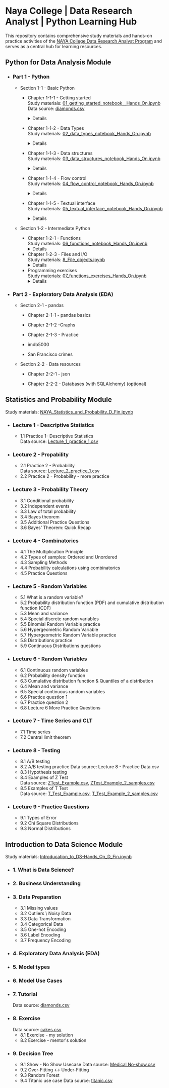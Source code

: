 # Naya College | Data Research Analyst | Python Learning Hub
This repository contains comprehensive study materials and hands-on practice activities of the 
<a href="https://www.naya-college.co.il/courses/data-research-analyst/" target="_blank" rel="noopener">NAYA College Data Research Analyst Program</a> and serves as a central hub for learning resources.
## Python for Data Analysis Module

- ### Part 1 - Python

    * Section 1-1 - Basic Python

      - Chapter 1-1-1 - Getting started<br>
      Study materials: [01_getting_started_notebook__Hands_On.ipynb](https://github.com/Rina-Irene-arch/Naya_College_DRS_Learning_Hub/blob/main/01_getting_started_notebook__Hands_On.ipynb)<br>
      Data source: [diamonds.csv](https://github.com/Rina-Irene-arch/Naya_College_DRS_Learning_Hub/blob/main/diamonds.csv)   
         <details>
         - Basic concepts
            - Tradition first
            - Assignment and operations
            - Case sensitivity
            - Comments
            - Printing
            - Working environment
            - Indentation
            - Self-explanatory examples
            - Example 1 - Interactive Guess-My-Number game
            - Example 2 - Data exploration

      - Chapter 1-1-2 - Data Types<br> 
      Study materials: [02_data_types_notebook_Hands_On.ipynb](https://github.com/Rina-Irene-arch/Naya_College_DRS_Learning_Hub/blob/main/02_data_types_notebook_Hands_On.ipynb)
         <details>
         - General
         - Numbers
         - Strings
         - Common operations
         - Immutability
         - String literals
         - Multi-line string
         - Conversions
         - Booleans
         - Common operations
         - Exercises

      - Chapter 1-1-3 - Data structures<br> 
      Study materials: [03_data_structures_notebook_Hands_On.ipynb](https://github.com/Rina-Irene-arch/Naya_College_DRS_Learning_Hub/blob/main/03_data_structures_notebook_Hands_On.ipynb)
         <details>
         - Introduction
         - Lists
            - Lists are sequences
            - Indexing and slicing
            - Common operations
            - Lists are mutable
            - Adding elements - append(), insert() & extend()
            - Removing elements - pop() & remove()
            - Exercises
         - Tuples
            - Tuples are sequences
            - Tuples are immutable
            - [optional] Unpacking
         - Dictionaries
            - Fundamentals
            - Lists lookup vs. dictionary lookup
            - Getting and setting
            - Limitations
            - keys(), values() & items()
            - Common operations
               - pop(key)
               - The function len()
               - The operator in
         - [optional] Sets
            - Fundamentals
            - Common operations
               - add(x) and remove(x)
               - The function len()
               - The operator in
      - Chapter 1-1-4 - Flow control<br>
      Study materials: [04_flow_control_notebook_Hands_On.ipynb](https://github.com/Rina-Irene-arch/Naya_College_DRS_Learning_Hub/blob/main/04_flow_control_notebook_Hands_On.ipynb)
          <details>
         - The if statement (and friends)
            - elif and else
            - Nested if
            - [optional] Pythonic Truth
          = The for loop  
          - Basic Examples
          - he range() function
          - Initialization
          - Everyting (almost) is iterable
             - Strings
             - Lists
             - Tuples
             - Dictionaries
             - Exercises
          - The while loop
             - Exercises
           - [optional] Skipping iterations  
              - Basic examples
              - Exercises
       - Chapter 1-1-5 - Textual interface<br>
      Study materials: [05_textual_interface_notebook_Hands_On.ipynb](https://github.com/Rina-Irene-arch/Naya_College_DRS_Learning_Hub/blob/main/05_textual_interface_notebook_Hands_On.ipynb)
          <details>
         - The input() function
            - Grand example (guess the number)
         - String formatting - format()  
         - String formatting - f-string
             - Formatting specifications
             - Exercises
    * Section 1-2 - Intermediate Python

      - Chapter 1-2-1 - Functions<br>
      Study materials: [06_functions_notebook_Hands_On.ipynb](https://github.com/Rina-Irene-arch/Naya_College_DRS_Learning_Hub/blob/main/06_functions_notebook_Hands_On.ipynb)
          <details>
         - Introduction
         - The return statement
            - Multiple return values
         - Arguments
             - Default values
             - Positional Arguments vs. Keyword Arguments
             - sorted(iterable, key, reverse)
             - all(iterable) and any(iterable)
             - enumerate(iterable, start)
             - Zip
          - Built-in functions   
      - Chapter 1-2-3 - Files and I/O<br>
      Study materials: [8_File_objects.ipynb](https://github.com/Rina-Irene-arch/Naya_College_DRS_Learning_Hub/blob/main/08_File_objects.ipynb)
          <details>
         - Introduction
         - Open and close
         - Reading
            - Read with a for-loop
            - Read with read()
         - Writing
             - Writing methods
             - Writing modes
          - Additional notes
          - Exercises
             - Exercise 1
             - Exercise 2
      - Programming exercises<br>
      Study materials: [07_functions_exercises_Hands_On.ipynb](https://github.com/Rina-Irene-arch/Naya_College_DRS_Learning_Hub/blob/main/07_functions_exercises_Hands_On.ipynb)
          <details>
         - Basics
            - Exercise 1
            - Exercise 2
               - part 1
               - part 2
               - part 3
            - Exercise 3
         - Built-in functions
             - Exercise (sorted)
          - More exercises 
            - Exercise 1
            - Exercise 2



- ### Part 2 - Exploratory Data Analysis (EDA)

    * Section 2-1 - pandas

      - Chapter 2-1-1 - pandas basics

      - Chapter 2-1-2 -Graphs

      - Chapter 2-1-3 - Practice

      - imdb5000

      - San Francisco crimes

    * Section 2-2 - Data resources

      - Chapter 2-2-1 - json

      - Chapter 2-2-2 - Databases (with SQLAlchemy) (optional)
     
## Statistics and Probability Module
Study materials: [NAYA_Statistics_and_Probability_D_Fin.ipynb](https://github.com/Rina-Irene-arch/Naya_College_DRS_Learning_Hub/blob/main/NAYA_Statistics_and_Probability_D_Fin.ipynb)
- ### Lecture 1 - Descriptive Statistics
    * 1.1 Practice 1- Descriptive Statistics<br>
      Data source: [Lecture_1_practice_1.csv](https://github.com/Rina-Irene-arch/Naya_College_DRS_Learning_Hub/blob/main/Lecture_1_practice_1.csv)
- ### Lecture 2 - Propability
    * 2.1 Practice 2 - Probability<br>
      Data source: [Lecture_2_practice_1.csv](https://github.com/Rina-Irene-arch/Naya_College_DRS_Learning_Hub/blob/main/Lecture_2_practice_1.csv)
    * 2.2 Practice 2 - Probability - more practice
- ### Lecture 3 - Probability Theory
    * 3.1 Conditional probability
    * 3.2 Independent events
    * 3.3 Law of total probability
    * 3.4 Bayes theorem
    * 3.5 Additional Practice Questions
    * 3.6 Bayes' Theorem: Quick Recap
- ### Lecture 4 - Combinatorics
    * 4.1 The Multiplication Principle
    * 4.2 Types of samples: Ordered and Unordered
    * 4.3 Sampling Methods
    * 4.4 Probability calculations using combinatorics
    * 4.5 Practice Questions
- ### Lecture 5 - Random Variables
    * 5.1 What is a random variable?
    * 5.2 Probability distribution function (PDF) and cumulative distribution function (CDF)
    * 5.3 Mean and variance
    * 5.4 Special discrete random variables
    * 5.5 Binomial Random Variable practice
    * 5.6 Hypergeometric Random Variable
    * 5.7 Hypergeometric Random Variable practice
    * 5.8 Distributions practice
    * 5.9 Continuous Distributions questions
- ### Lecture 6 - Random Variables
    * 6.1 Continuous random variables
    * 6.2 Probability density function
    * 6.3 Cumulative distribution function & Quantiles of a distribution
    * 6.4 Mean and variance
    * 6.5 Special continuous random variables
    * 6.6 Practice question 1
    * 6.7 Practice question 2
    * 6.8 Lecture 6 More Practice Questions
- ### Lecture 7 - Time Series and CLT
    * 7.1 Time series
    * 7.2 Central limit theorem
- ### Lecture 8 - Testing
    * 8.1 A/B testing
    * 8.2 A/B testing practice
      Data source: Lecture 8 - Practice Data.csv
    * 8.3 Hypothesis testing
    * 8.4 Examples of Z Test<br>
      Data source: [ZTest_Example.csv](https://github.com/Rina-Irene-arch/Naya_College_DRS_Learning_Hub/blob/main/ZTest_Example.csv), [ZTest_Example_2_samples.csv](https://github.com/Rina-Irene-arch/Naya_College_DRS_Learning_Hub/blob/main/ZTest_Example_2_samples.csv)
    * 8.5 Examples of T Test<br>
      Data source: [T_Test_Example.csv](https://github.com/Rina-Irene-arch/Naya_College_DRS_Learning_Hub/blob/main/T_Test_Example.csv), [T_Test_Example_2_samples.csv](https://github.com/Rina-Irene-arch/Naya_College_DRS_Learning_Hub/blob/main/T_Test_Example_2_samples.csv)
- ### Lecture 9 - Practice Questions
    * 9.1 Types of Error
    * 9.2 Chi Square Distributions
    * 9.3 Normal Distributions
 
## Introduction to Data Science Module
Study materials: [Introducation_to_DS-Hands_On_D_Fin.ipynb](https://github.com/Rina-Irene-arch/Naya_College_DRS_Python_Learning_Hub/blob/main/Introducation_to_DS-Hands_On_D_Fin.ipynb)
- ### 1. What is Data Science?
- ### 2. Business Understanding
- ### 3. Data Preparation
   * 3.1 Missing values
   * 3.2 Outliers \ Noisy Data
   * 3.3 Data Transformation
   * 3.4 Categorical Data
   * 3.5 One-hot Encoding
   * 3.6 Label Encoding
   * 3.7 Frequency Encoding
- ### 4. Exploratory Data Analysis (EDA)
- ### 5. Model types
- ### 6. Model Use Cases
- ### 7. Tutorial
  Data source: [diamonds.csv](https://github.com/Rina-Irene-arch/Naya_College_DRS_Python_Learning_Hub/blob/main/diamonds.csv)
- ### 8. Exercise
  Data source: [cakes.csv](https://github.com/Rina-Irene-arch/Naya_College_DRS_Python_Learning_Hub/blob/main/cakes.csv)
   * 8.1 Exercise - my solution
   * 8.2 Exercise - mentor's solution
- ### 9. Decision Tree
   * 9.1 Show - No Show Usecase
  Data source: [Medical No-show.csv](https://github.com/Rina-Irene-arch/Naya_College_DRS_Python_Learning_Hub/blob/main/Medical%20No-show.csv)
   * 9.2 Over-Fitting <-> Under-Fitting
   * 9.3 Random Forest
   * 9.4 Titanic use case
  Data source: [titanic.csv](https://github.com/Rina-Irene-arch/Naya_College_DRS_Python_Learning_Hub/blob/main/titanic.csv)
